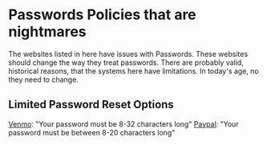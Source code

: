 # Passwords Policies that are nightmares

The websites listed in here have issues with Passwords. These websites should change the way they treat passwords. There are probably valid, historical reasons, that the systems here have limitations. In today's age, no they need to change.

## Limited Password Reset Options

[Venmo](http://www.venmo.com): "Your password must be 8-32 characters long"
[Paypal](http://www.paypal.com): "Your password must be between 8-20 characters long"
